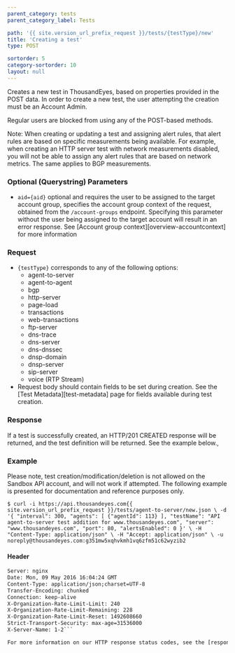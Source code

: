 ```yaml
---
parent_category: tests
parent_category_label: Tests

path: '{{ site.version_url_prefix_request }}/tests/{testType}/new'
title: 'Creating a test'
type: POST

sortorder: 5
category-sortorder: 10
layout: null
---
```


Creates a new test in ThousandEyes, based on properties provided in the POST data.  In order to create a new test, the user attempting the creation must be an Account Admin.

Regular users are blocked from using any of the POST-based methods.

Note: When creating or updating a test and assigning alert rules, that alert rules are based on specific measurements being available.  For example, when creating an HTTP server test with network measurements disabled, you will not be able to assign any alert rules that are based on network metrics.  The same applies to BGP measurements.

### Optional (Querystring) Parameters

* `aid={aid}` optional and requires the user to be assigned to the target account group, specifies the account group context of the request, obtained from the `/account-groups` endpoint.  Specifying this parameter without the user being assigned to the target account will result in an error response. See [Account group context][overview-accountcontext] for more information

### Request

* `{testType}` corresponds to any of the following options:
  * agent-to-server
  * agent-to-agent
  * bgp
  * http-server
  * page-load
  * transactions
  * web-transactions
  * ftp-server
  * dns-trace
  * dns-server
  * dns-dnssec
  * dnsp-domain
  * dnsp-server
  * sip-server
  * voice (RTP Stream)
* Request body should contain fields to be set during creation.  See the [Test Metadata][test-metadata] page for fields available during test creation.

### Response

If a test is successfully created, an HTTP/201 CREATED response will be returned, and the test definition will be returned.  See the example below.,

### Example

Please note, test creation/modification/deletion is not allowed on the Sandbox API account, and will not work if attempted.  The following example is presented for documentation and reference purposes only.

`$ curl -i https://api.thousandeyes.com{{ site.version_url_prefix_request }}/tests/agent-to-server/new.json \
  -d '{ "interval": 300,
        "agents": [
          {"agentId": 113}
        ],
        "testName": "API agent-to-server test addition for www.thousandeyes.com",
        "server": "www.thousandeyes.com",
        "port": 80,
        "alertsEnabled": 0
      }' \
  -H "Content-Type: application/json" \
  -H "Accept: application/json" \
  -u noreply@thousandeyes.com:g351mw5xqhvkmh1vq6zfm51c62wyzib2
`

#### Header

```HTTP/1.1 201 CREATED
Server: nginx
Date: Mon, 09 May 2016 16:04:24 GMT
Content-Type: application/json;charset=UTF-8
Transfer-Encoding: chunked
Connection: keep-alive
X-Organization-Rate-Limit-Limit: 240
X-Organization-Rate-Limit-Remaining: 228
X-Organization-Rate-Limit-Reset: 1492608660
Strict-Transport-Security: max-age=31536000
X-Server-Name: 1-2```

For more information on our HTTP response status codes, see the [response status codes documentation][overview-responsestatuscodes].
